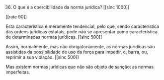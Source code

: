 36. O que é a coercibilidade da norma jurídica?
[[slnc 1000]]

[[rate 90]]

Esta característica é meramente tendencial, pelo que, sendo característica das ordens jurídicas estatais, pode não se apresentar como característica de determinadas normas jurídicas.
[[slnc 500]]

Assim, normalmente, mas não obrigatoriamente, as normas jurídicas são assistidas da possibilidade de uso da força para impedir, e, barra, ou, reprimir a sua violação.
[[slnc 500]]

Mas existem normas jurídicas que não são objeto de sanção: as normas imperfeitas.
